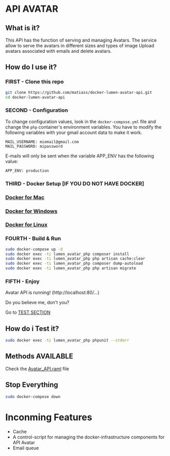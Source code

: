 # API AVATAR

## What is it?

This API has the function of serving and managing Avatars.
The service allow to serve the avatars in different sizes and types of image
Upload avatars associated with emails and delete avatars.

## How do I use it?

### FIRST - Clone this repo

```bash
git clone https://github.com/matiass/docker-lumen-avatar-api.git
cd docker-lumen-avatar-api
```

### SECOND - Configuration

To change configuration values, look in the `docker-compose.yml` file and change the `php` container's environment variables. 
You have to modify the following variables with your gmail account data to make it work.

    MAIL_USERNAME: miemail@gmail.com
    MAIL_PASSWORD: mipassword
    
E-mails will only be sent when the variable APP_ENV has the following value:

    APP_ENV: production    

### THIRD - Docker Setup [IF YOU DO NOT HAVE DOCKER]

### [Docker for Mac](https://docs.docker.com/docker-for-mac/)

### [Docker for Windows](https://docs.docker.com/docker-for-windows/)

### [Docker for Linux](https://docs.docker.com/engine/installation/linux/)

### FOURTH - Build & Run

```bash
sudo docker-compose up -d
sudo docker exec -ti lumen_avatar_php composer install
sudo docker exec -ti lumen_avatar_php php artisan cache:clear
sudo docker exec -ti lumen_avatar_php composer dump-autoload
sudo docker exec -ti lumen_avatar_php php artisan migrate
```
### FIFTH - Enjoy

Avatar API is running! (http://localhost:80/...)

Do you believe me, don't you?

Go to [TEST SECTION](https://github.com/matiass/docker-lumen-avatar-api/blob/master/README.md#how-do-i-test-it)

## How do i Test it?

```bash
sudo docker exec -ti lumen_avatar_php phpunit --stderr
```
## Methods AVAILABLE

Check the [Avatar_API.raml](https://github.com/matiass/docker-lumen-avatar-api/blob/master/Avatar_API.raml) file

## Stop Everything

```bash
sudo docker-compose down
```

# Inconming Features

- Cache
- A control-script for managing the docker-infrastructure components for API Avatar
- Email queue
